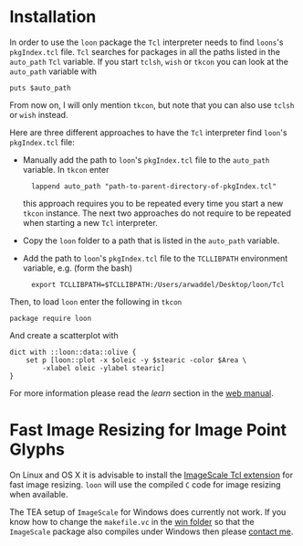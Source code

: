 
Installation
============

In order to use the `loon` package the `Tcl` interpreter needs to find
`loons`'s `pkgIndex.tcl` file. `Tcl` searches for packages in all the
paths listed in the `auto_path` `Tcl` variable. If you start `tclsh`,
`wish` or `tkcon` you can look at the `auto_path` variable with

~~~
puts $auto_path
~~~

From now on, I will only mention `tkcon`, but note that you can also
use `tclsh` or `wish` instead.

Here are three different approaches to have the `Tcl` interpreter find
`loon`'s `pkgIndex.tcl` file:

* Manually add the path to `loon`'s `pkgIndex.tcl` file to the
`auto_path` variable. In `tkcon` enter

		lappend auto_path "path-to-parent-directory-of-pkgIndex.tcl"

	this approach requires you to be repeated every time you start a
    new `tkcon` instance. The next two approaches do not require to be
    repeated when starting a new `Tcl` interpreter.

* Copy the `loon` folder to a path that is listed in the `auto_path`
variable.

* Add the path to `loon`'s `pkgIndex.tcl` file to the `TCLLIBPATH`
  environment variable, e.g. (form the bash)

		export TCLLIBPATH=$TCLLIBPATH:/Users/arwaddel/Desktop/loon/Tcl

Then, to load `loon` enter the following in `tkcon`

~~~
package require loon
~~~

And create a scatterplot with

~~~
dict with ::loon::data::olive {
    set p [loon::plot -x $oleic -y $stearic -color $Area \
        -xlabel oleic -ylabel stearic]
}
~~~

For more information please read the *learn* section in the
[web manual](http://waddella.github.io/loon/learn_Tcl_intro.html).


# Fast Image Resizing for Image Point Glyphs

On Linux and OS X it is advisable to install the
[ImageScale Tcl extension](https://github.com/waddella/tclImageScale)
for fast image resizing. `loon` will use the compiled `C` code for
image resizing when available.

The TEA setup of `ImageScale` for Windows does currently not work. If
you know how to change the `makefile.vc` in the
[win folder](https://github.com/waddella/tclImageScale/tree/master/win)
so that the `ImageScale` package also compiles under Windows then
please [contact me](mailto:adrian@waddell.ch).

